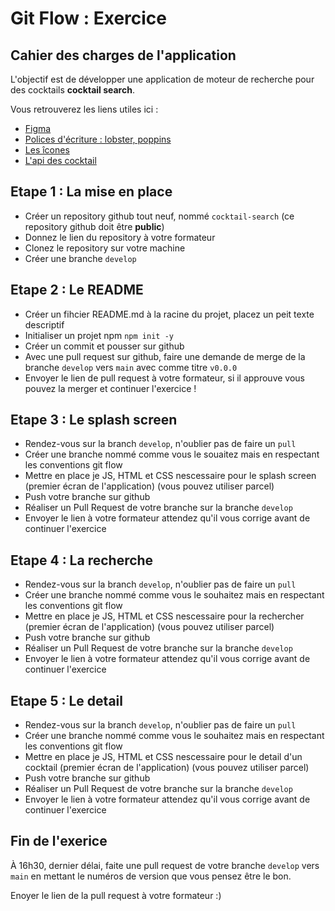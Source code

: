 # Git Flow : Exercice

## Cahier des charges de l'application

L'objectif est de développer une application de moteur de recherche pour des cocktails **cocktail search**.

Vous retrouverez les liens utiles ici :

- [Figma](https://www.figma.com/file/JuMwx8MNK7es1N2Hy5StkH/CoktailSearch?node-id=0%3A1&t=GutiDABCvI8YC4FT-0)
- [Polices d'écriture : lobster, poppins](https://fonts.google.com/)
- [Les îcones](https://fontawesome.com/)
- [L'api des cocktail](www.thecocktaildb.com/api/json/v1/1/search.php?s=margarita)

## Etape 1 : La mise en place

- Créer un repository github tout neuf, nommé `cocktail-search` (ce repository github doit être **public**)
- Donnez le lien du repository à votre formateur
- Clonez le repository sur votre machine
- Créer une branche `develop`

## Etape 2 : Le README

- Créer un fihcier README.md à la racine du projet, placez un peit texte descriptif
- Initialiser un projet npm `npm init -y`
- Créer un commit et pousser sur github
- Avec une pull request sur github, faire une demande de merge de la branche `develop` vers `main` avec comme titre `v0.0.0`
- Envoyer le lien de pull request à votre formateur, si il approuve vous pouvez la merger et continuer l'exercice !

## Etape 3 : Le splash screen

- Rendez-vous sur la branch `develop`, n'oublier pas de faire un `pull`
- Créer une branche nommé comme vous le souaitez mais en respectant les conventions git flow
- Mettre en place je JS, HTML et CSS nescessaire pour le splash screen (premier écran de l'application) (vous pouvez utiliser parcel)
- Push votre branche sur github
- Réaliser un Pull Request de votre branche sur la branche `develop`
- Envoyer le lien à votre formateur attendez qu'il vous corrige avant de continuer l'exercice

## Etape 4 : La recherche

- Rendez-vous sur la branch `develop`, n'oublier pas de faire un `pull`
- Créer une branche nommé comme vous le souhaitez mais en respectant les conventions git flow
- Mettre en place je JS, HTML et CSS nescessaire pour la rechercher (premier écran de l'application) (vous pouvez utiliser parcel)
- Push votre branche sur github
- Réaliser un Pull Request de votre branche sur la branche `develop`
- Envoyer le lien à votre formateur attendez qu'il vous corrige avant de continuer l'exercice

## Etape 5 : Le detail

- Rendez-vous sur la branch `develop`, n'oublier pas de faire un `pull`
- Créer une branche nommé comme vous le souhaitez mais en respectant les conventions git flow
- Mettre en place je JS, HTML et CSS nescessaire pour le detail d'un cocktail (premier écran de l'application) (vous pouvez utiliser parcel)
- Push votre branche sur github
- Réaliser un Pull Request de votre branche sur la branche `develop`
- Envoyer le lien à votre formateur attendez qu'il vous corrige avant de continuer l'exercice

## Fin de l'exerice

À 16h30, dernier délai, faite une pull request de votre branche `develop` vers `main` en mettant le numéros de version que vous pensez être le bon.

Enoyer le lien de la pull request à votre formateur :)
